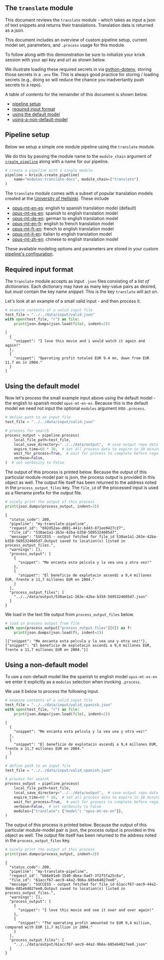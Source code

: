 ## The `translate` module

This document reviews the `translate` module - which takes as input a json of text snippets and returns their translations.  Translation data is returned as a json.

This document includes an overview of custom pipeline setup, current model set, parameters, and `.process` usage for this module.

To follow along with this demonstration be sure to initialize your krixik session with your api key and url as shown below. 

We illustrate loading these required secrets in via [python-dotenv](https://pypi.org/project/python-dotenv/), storing those secrets in a `.env` file.  This is always good practice for storing / loading secrets (e.g., doing so will reduce the chance you inadvertantly push secrets to a repo).

A table of contents for the remainder of this document is shown below.


- [pipeline setup](#pipeline-setup)
- [required input format](#required-input-format)
- [using the default model](#using-the-default-model)
- [using-a-non-default-model](#using-a-non-default-model)


## Pipeline setup

Below we setup a simple one module pipeline using the `translate` module. 

We do this by passing the module name to the `module_chain` argument of [`create_pipeline`](system/create_save_load.md) along with a name for our pipeline.


```python
# create a pipeline with a single module
pipeline = krixik.create_pipeline(
    name="modules-translate-docs", module_chain=["translate"]
)
```

The `translate` module comes with a subset of popular translation models created at the [University of Hellsinki](https://huggingface.co/Helsinki-NLP).  These include

- [opus-mt-en-es](https://huggingface.co/Helsinki-NLP/opus-mt-en-es): english to spanish translation model (default)
- [opus-mt-es-en](https://huggingface.co/Helsinki-NLP/opus-mt-es-en): spanish to english translation model
- [opus-mt-de-en](https://huggingface.co/Helsinki-NLP/opus-mt-de-en): german to english translation model
- [opus-mt-en-fr](https://huggingface.co/Helsinki-NLP/opus-mt-en-fr): english to french translation model
- [opus-mt-fr-en](https://huggingface.co/Helsinki-NLP/opus-mt-fr-en): french to english translation model
- [opus-mt-it-en](https://huggingface.co/Helsinki-NLP/opus-mt-it-en): italian to english translation model
- [opus-mt-zh-en](https://huggingface.co/Helsinki-NLP/opus-mt-zh-en): chinese to english translation model

These available modeling options and parameters are stored in your custom [pipeline's configuration](system/create_save_load.md).

## Required input format

The `translate` module accepts as input `.json` files consisting of a *list of dictionaries*.  Each dictionary may have as many key-value pairs as desired, but *must* contain the key name *snippet*.  This is the key `translate` will act on.

Let's look at an example of a small valid input - and then process it.


```python
# examine contents of a valid input file
test_file = "../../data/input/valid.json"
with open(test_file, "r") as file:
    print(json.dumps(json.load(file), indent=2))
```

    [
      {
        "snippet": "I love this movie and i would watch it again and again!"
      },
      {
        "snippet": "Operating profit totaled EUR 9.4 mn, down from EUR 11.7 mn in 2004."
      }
    ]


## Using the default model

Now let's process the small example input above using the default model - the english to spanish model `opus-mt-en-es`.  Because this is the default model we need not input the optional `modules` argument into `.process`.


```python
# define path to an input file
test_file = "../../data/input/valid.json"

# process for search
process_output = pipeline.process(
    local_file_path=test_file,
    local_save_directory="../../data/output",  # save output repo data output subdir
    expire_time=60 * 10,  # set all process data to expire in 10 minutes
    wait_for_process=True,  # wait for process to complete before regaining ide
    verbose=False,
)  # set verbosity to False
```

The output of this process is printed below.  Because the output of this particular module-model pair is json, the process output is provided in this object as well.  The output file itself has been returned to the address noted in the `process_output_files` key.  The `file_id` of the processed input is used as a filename prefix for the output file.


```python
# nicely print the output of this process
print(json.dumps(process_output, indent=2))
```

    {
      "status_code": 200,
      "pipeline": "my-translate-pipeline",
      "request_id": "692d52aa-d081-441c-bd43-871ee9427c27",
      "file_id": "530ae1a1-263e-42ba-b358-5695324605d7",
      "message": "SUCCESS - output fetched for file_id 530ae1a1-263e-42ba-b358-5695324605d7.Output saved to location(s) listed in process_output_files.",
      "warnings": [],
      "process_output": [
        {
          "snippet": "Me encanta esta pelcula y la vea una y otra vez!"
        },
        {
          "snippet": "El beneficio de explotacin ascendi a 9,4 millones EUR, frente a 11,7 millones EUR en 2004."
        }
      ],
      "process_output_files": [
        "../../data/output/530ae1a1-263e-42ba-b358-5695324605d7.json"
      ]
    }


We load in the text file output from `process_output_files` below. 


```python
# load in process output from file
with open(process_output["process_output_files"][0]) as f:
    print(json.dumps(json.load(f), indent=2))
```

    [{"snippet": "Me encanta esta pelcula y la vea una y otra vez!"}, {"snippet": "El beneficio de explotacin ascendi a 9,4 millones EUR, frente a 11,7 millones EUR en 2004."}]


## Using a non-default model

To use a non-default model like the spanish to english model `opus-mt-es-en` we enter it explicitly as a `modules` selection when invoking `.process`.

We use it below to process the following input.


```python
# examine contents of a valid input file
test_file = "../../data/input/valid_spanish.json"
with open(test_file, "r") as file:
    print(json.dumps(json.load(file), indent=2))
```

    [
      {
        "snippet": "Me encanta esta pelcula y la vea una y otra vez!"
      },
      {
        "snippet": "El beneficio de explotacin ascendi a 9,4 millones EUR, frente a 11,7 millones EUR en 2004."
      }
    ]



```python
# define path to an input file
test_file = "../../data/input/valid_spanish.json"

# process for search
process_output = pipeline.process(
    local_file_path=test_file,
    local_save_directory="../../data/output",  # save output repo data output subdir
    expire_time=60 * 10,  # set all process data to expire in 10 minutes
    wait_for_process=True,  # wait for process to complete before regaining ide
    verbose=False,  # set verbosity to False
    modules={"translate": {"model": "opus-mt-es-en"}},
)
```

The output of this process is printed below.  Because the output of this particular module-model pair is json, the process output is provided in this object as well.  The output file itself has been returned to the address noted in the `process_output_files` key.


```python
# nicely print the output of this process
print(json.dumps(process_output, indent=2))
```

    {
      "status_code": 200,
      "pipeline": "my-translate-pipeline",
      "request_id": "bb6e01e8-3540-4bea-9ad7-3f2f5fa25c6a",
      "file_id": "61accf67-aec9-44a2-9b6a-685e64027ee0",
      "message": "SUCCESS - output fetched for file_id 61accf67-aec9-44a2-9b6a-685e64027ee0.Output saved to location(s) listed in process_output_files.",
      "warnings": [],
      "process_output": [
        {
          "snippet": "I love this movie and see it over and over again!"
        },
        {
          "snippet": "The operating profit amounted to EUR 9,4 million, compared with EUR 11,7 million in 2004."
        }
      ],
      "process_output_files": [
        "../../data/output/61accf67-aec9-44a2-9b6a-685e64027ee0.json"
      ]
    }

